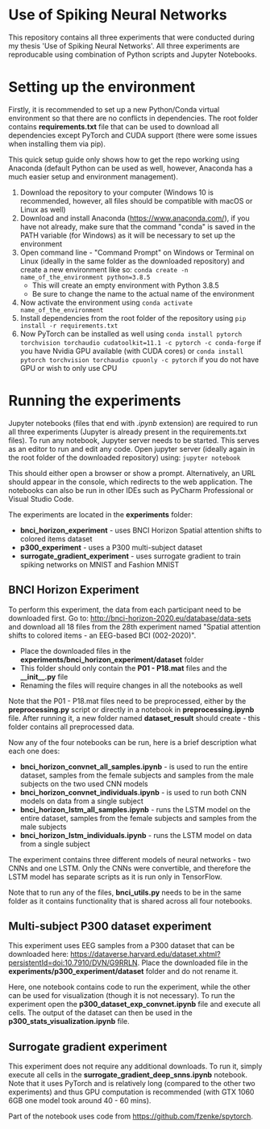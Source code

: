 # Use of Spiking Neural Networks
This repository contains all three experiments that were conducted during my thesis 'Use of Spiking Neural Networks'. All three experiments are reproducable using combination of Python scripts and Jupyter Notebooks.

# Setting up the environment
Firstly, it is recommended to set up a new Python/Conda virtual environment so that there are no conflicts in dependencies. The root folder contains **requirements.txt** file that can be used to download all dependencies except PyTorch and CUDA support (there were some issues when installing them via pip).

This quick setup guide only shows how to get the repo working using Anaconda (default Python can be used as well, however, Anaconda has a much easier setup and environment management).

1. Download the repository to your computer (Windows 10 is recommended, however, all files should be compatible with macOS or Linux as well)
2. Download and install Anaconda (https://www.anaconda.com/), if you have not already, make sure that the command "conda" is saved in the PATH variable (for Windows) as it will be necessary to set up the environment
3. Open command line - "Command Prompt" on Windows or Terminal on Linux (ideally in the same folder as the downloaded repository) and create a new environment like so: `conda create -n name_of_the_environment python=3.8.5`
	- This will create an empty environment with Python 3.8.5
	- Be sure to change the name to the actual name of the environment
4. Now activate the environment using `conda activate name_of_the_environment`
5. Install dependencies from the root folder of the repository using `pip install -r requirements.txt`
6. Now PyTorch can be installed as well using `conda install pytorch torchvision torchaudio cudatoolkit=11.1 -c pytorch -c conda-forge` if you have Nvidia GPU available (with CUDA cores) or `conda install pytorch torchvision torchaudio cpuonly -c pytorch` if you do not have GPU or wish to only use CPU

# Running the experiments
Jupyter notebooks (files that end with *.ipynb* extension) are required to run all three experiments (Jupyter is already present in the requirements.txt files). To run any notebook, Jupyter server needs to be started. This serves as an editor to run and edit any code. Open jupyter server (ideally again in the root folder of the downloaded repository) using: `jupyter notebook`

This should either open a browser or show a prompt. Alternatively, an URL should appear in the console, which redirects to the web application. The notebooks can also be run in other IDEs such as PyCharm Professional or Visual Studio Code.

The experiments are located in the **experiments** folder:

 - **bnci_horizon_experiment** - uses BNCI Horizon Spatial attention shifts to colored items dataset
 - **p300_experiment** - uses a P300 multi-subject dataset
 - **surrogate_gradient_experiment** - uses surrogate gradient to train spiking networks on MNIST and Fashion MNIST

## BNCI Horizon Experiment 
To perform this experiment, the data from each participant need to be downloaded first. Go to: http://bnci-horizon-2020.eu/database/data-sets and download all 18 files from the 28th experiment named "Spatial attention shifts to colored items - an EEG-based BCI (002-2020)". 

 - Place the downloaded files in the **experiments/bnci_horizon_experiment/dataset** folder
 - This folder should only contain the **P01 - P18.mat** files and the **__init\_\_.py** file
 - Renaming the files will require changes in all the notebooks as well

Note that the P01 - P18.mat files need to be preprocessed, either by the **preprocessing.py** script or directly in a notebook in **preprocessing.ipynb** file. After running it, a new folder named **dataset_result** should create - this folder contains all preprocessed data.

Now any of the four notebooks can be run, here is a brief description what each one does:

 - **bnci\_horizon\_convnet\_all\_samples.ipynb** - is used to run the entire dataset, samples from the female subjects and samples from the male subjects on the two used CNN models
 - **bnci\_horizon\_convnet\_individuals.ipynb** - is used to run both CNN models on data from a single subject
 - **bnci\_horizon\_lstm\_all\_samples.ipynb** - runs the LSTM model on the entire dataset, samples from the female subjects and samples from the male subjects
 - **bnci\_horizon\_lstm\_individuals.ipynb** - runs the LSTM model on data from a single subject

The experiment contains three different models of neural networks - two CNNs and one LSTM. Only the CNNs were convertible, and therefore the LSTM model has separate scripts as it is run only in TensorFlow. 

Note that to run any of the files, **bnci_utils.py** needs to be in the same folder as it contains functionality that is shared across all four notebooks.

## Multi-subject P300 dataset experiment
This experiment uses EEG samples from a P300 dataset that can be downloaded here: https://dataverse.harvard.edu/dataset.xhtml?persistentId=doi:10.7910/DVN/G9RRLN. Place the downloaded file in the **experiments/p300_experiment/dataset** folder and do not rename it.

Here, one notebook contains code to run the experiment, while the other can be used for visualization (though it is not necessary). To run the experiment open the **p300_dataset_exp_convnet.ipynb** file and execute all cells. The output of the dataset can then be used in the **p300_stats_visualization.ipynb** file.

## Surrogate gradient experiment
This experiment does not require any additional downloads. To run it, simply execute all cells in the **surrogate_gradient_deep_snns.ipynb** notebook. Note that it uses PyTorch and is relatively long (compared to the other two experiments) and thus GPU computation is recommended (with GTX 1060 6GB one model took around 40 - 60 mins).

Part of the notebook uses code from https://github.com/fzenke/spytorch.
